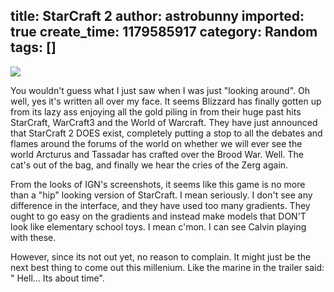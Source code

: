 title: StarCraft 2
author: astrobunny
imported: true
create_time: 1179585917
category: Random
tags: []
---
 [![](wp-images/old/albums/random/starcraft.png)](/images/wp-images/old/albums/random/starcraft.png)  
  
You wouldn't guess what I just saw when I was just "looking around". Oh well, yes it's written all over my face. It seems Blizzard has finally gotten up from its lazy ass enjoying all the gold piling in from their huge past hits StarCraft, WarCraft3 and the World of Warcraft. They have just announced that StarCraft 2 DOES exist, completely putting a stop to all the debates and flames around the forums of the world on whether we will ever see the world Arcturus and Tassadar has crafted over the Brood War. Well. The cat's out of the bag, and finally we hear the cries of the Zerg again.  
  
From the looks of IGN's screenshots, it seems like this game is no more than a "hip" looking version of StarCraft. I mean seriously. I don't see any difference in the interface, and they have used too many gradients. They ought to go easy on the gradients and instead make models that DON'T look like elementary school toys. I mean c'mon. I can see Calvin playing with these.  
  
However, since its not out yet, no reason to complain. It might just be the next best thing to come out this millenium. Like the marine in the trailer said: " Hell... Its about time".